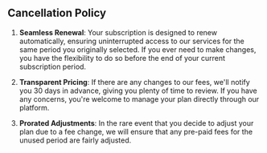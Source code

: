 ## Cancellation Policy

1. **Seamless Renewal**: Your subscription is designed to renew automatically, ensuring uninterrupted access to our services for the same period you originally selected. If you ever need to make changes, you have the flexibility to do so before the end of your current subscription period.

2. **Transparent Pricing**: If there are any changes to our fees, we'll notify you 30 days in advance, giving you plenty of time to review. If you have any concerns, you're welcome to manage your plan directly through our platform.

3. **Prorated Adjustments**: In the rare event that you decide to adjust your plan due to a fee change, we will ensure that any pre-paid fees for the unused period are fairly adjusted.